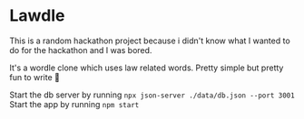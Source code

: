 # Lawdle

This is a random hackathon project because i didn't know what I wanted to do for the hackathon and I was bored.

It's a wordle clone which uses law related words. Pretty simple but pretty fun to write :shrug:

Start the db server by running `npx json-server ./data/db.json --port 3001`
Start the app by running `npm start`
